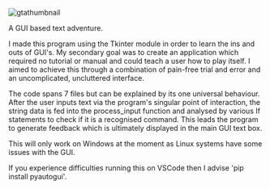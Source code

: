 ![gtathumbnail](https://github.com/user-attachments/assets/989d0d47-721d-4dc2-94e5-337937337261)

A GUI based text adventure.

I made this program using the Tkinter module in order to learn the ins and outs of GUI's. My secondary goal was to create an application which required no tutorial or manual and could teach a user how to play itself. I aimed to achieve this through a combination of pain-free trial and error and an uncomplicated, uncluttered interface.

The code spans 7 files but can be explained by its one universal behaviour. After the user inputs text via the program's singular point of interaction, the string data is fed into the process_input function and analysed by various If statements to check if it is a recognised command. This leads the program to generate feedback which is ultimately displayed in the main GUI text box.

This will only work on Windows at the moment as Linux systems have some issues with the GUI.

If you experience difficulties running this on VSCode then I advise 'pip install pyautogui'.
